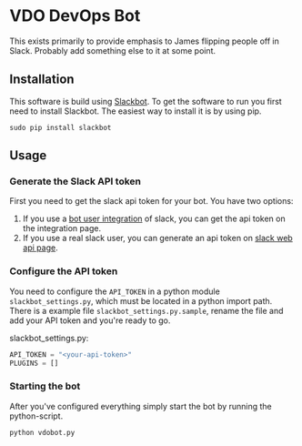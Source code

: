 # VDO DevOps Bot 

This exists primarily to provide emphasis to James flipping people off in Slack.  Probably add something else to it at some point.

## Installation

This software is build using [Slackbot](https://github.com/lins05/slackbot). To get the software to run you first need to install Slackbot. The easiest way to install it is by using pip.

```
sudo pip install slackbot
```

## Usage

### Generate the Slack API token

First you need to get the slack api token for your bot. You have two options:

1. If you use a [bot user integration](https://api.slack.com/bot-users) of slack, you can get the api token on the integration page.
2. If you use a real slack user, you can generate an api token on [slack web api page](https://api.slack.com/web).

### Configure the API token

You need to configure the `API_TOKEN` in a python module `slackbot_settings.py`, which must be located in a python import path. There is a example file `slackbot_settings.py.sample`, rename the file and add your API token and you're ready to go.

slackbot_settings.py:

```python
API_TOKEN = "<your-api-token>"
PLUGINS = []
```

### Starting the bot

After you've configured everything simply start the bot by running the python-script.

```
python vdobot.py
```
